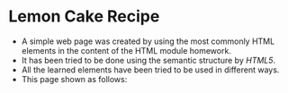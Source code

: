 # Lemon Cake Recipe
* A simple web page was created by using the most commonly HTML elements in the content of the HTML module homework.  
* It has been tried to be done using the semantic structure by *HTML5*.  
* All the learned elements have been tried to be used in different ways.  
* This page shown as follows: